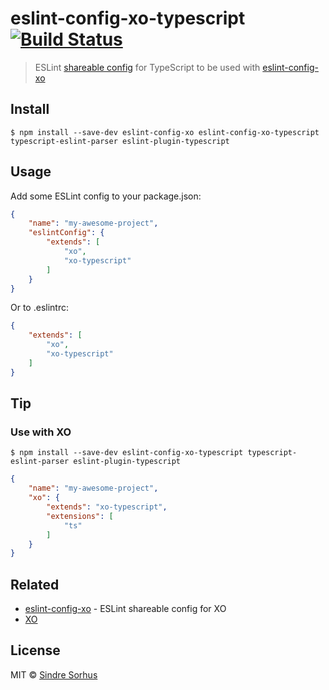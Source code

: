 # eslint-config-xo-typescript [![Build Status](https://travis-ci.org/xojs/eslint-config-xo-typescript.svg?branch=master)](https://travis-ci.org/xojs/eslint-config-xo-typescript)

> ESLint [shareable config](http://eslint.org/docs/developer-guide/shareable-configs.html) for TypeScript to be used with [eslint-config-xo](https://github.com/xojs/eslint-config-xo)


## Install

```
$ npm install --save-dev eslint-config-xo eslint-config-xo-typescript typescript-eslint-parser eslint-plugin-typescript
```


## Usage

Add some ESLint config to your package.json:

```json
{
	"name": "my-awesome-project",
	"eslintConfig": {
		"extends": [
			"xo",
			"xo-typescript"
		]
	}
}
```

Or to .eslintrc:

```json
{
	"extends": [
		"xo",
		"xo-typescript"
	]
}
```


## Tip

### Use with XO

```
$ npm install --save-dev eslint-config-xo-typescript typescript-eslint-parser eslint-plugin-typescript
```

```json
{
	"name": "my-awesome-project",
	"xo": {
		"extends": "xo-typescript",
		"extensions": [
			"ts"
		]
	}
}
```


## Related

- [eslint-config-xo](https://github.com/xojs/eslint-config-xo) - ESLint shareable config for XO
- [XO](https://github.com/xojs/xo)


## License

MIT © [Sindre Sorhus](https://sindresorhus.com)
